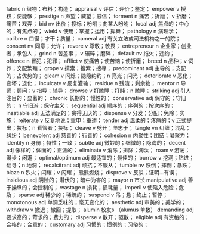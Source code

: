 fabric n 织物；布料；构造；
appraisal v 评估；评价；鉴定；
empower v 授权；使能够；
prestige n 声望；威望；威信；
torment n 痛苦；折磨； v 折磨；痛苦；戏弄；
bid nv 出价；投标；吩咐；向某人吩咐；
focal adj 焦点的；中心的；有焦点的；
wield v 使用；掌握；运用；挥舞；
pathology n 病理学；
calibre n 口径；才干；质量；
cameral adj 有关立法或司法机构之一的院；
consent nv 同意；允许；
revere v 尊敬；敬畏；
entrepreneur n 企业家；创业者；承包人；
grind n 苦差事； v 碾碎；磨碎；
default nv 拖欠；违约；
offence n 冒犯；犯罪；
afflict v 使痛苦；使苦恼；使折磨；
breed n 品种；v 饲养；交配繁殖；
grope v 摸索；搜索；搜寻；
predominant adj 主导的；支配的；占优势的；
gleam v 闪烁；隐隐约约；n 亮光；闪光；
deteriorate v 恶化；变坏；退化；
inculcate v 反复灌输；
residue n 残渣；剩余物；
mentor n 导师；顾问；v 指导；辅导；
drowse v 打瞌睡；打盹；n 瞌睡；
striking adj 引人注目的；显著的；
chronic 长期的；慢性的；
conservative adj 保守的；守旧的； n 守旧派；保守主义； 
sequential adj 顺序的；序列的；按次序的；
insatiable adj 无法满足的；贪得无厌的；
dispense v 分发；分配；免除；实施；
reiterate v 反复地说；重申；重述；
tender adj 温柔的；疼痛的；v 正式提出；投标；n 看管者；投标；
cleave v 劈开；坚忠于；
tangle  vn 纠缠；混乱；纠纷；
benevolent adj 慈善的；行善的；
cohesion n 内聚性；团结；凝聚力；
identity n 身份；特性；一致；
subtle adj 微妙的；细微的；隐晦的；
decent adj 像样的；体面的；正派的；
eliminate v 消除；排除；淘汰；
roam v 游荡；漫步；闲逛；
optimal/optimum adj 最适宜的；最佳的；
burrow v 挖洞；钻进；翻寻；n 地洞；
recalcitrant adj 顽抗；不服从；
tumble nv 跌倒；摔倒；暴跌；
blaze n 烈火；闪耀；v 闪耀； 熊熊燃烧；
disprove v 反驳；证明...有误；
insidious adj 阴险的；潜伏的；暗中为害的；
mayor n 市长
manipulative adj 善于操纵的；会控制的；
wastage n 损耗；损耗量；
imperil v 使陷入危险；危及；
sparse adj 稀少的；稀疏的；
suspend v 吊；悬；终止；暂停；
monotonous adj 单调乏味的；毫无变化的；
aesthetic adj 审美的；美学的；
withdraw v 撤退；撤回；提取；
alumin 校友s （alumus 单数）
demanding adj 要求高的；苛求的；费力的；
disperse v 散开；驱散；
eligible adj 有资格的；合格的；合意的；
customary adj 习惯的；惯例的；习俗的；